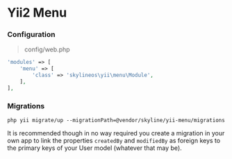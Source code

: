 # Yii2 Menu

### Configuration

> config/web.php

```php
'modules' => [
    'menu' => [
        'class' => 'skylineos\yii\menu\Module',
    ],
],
```

### Migrations

`php yii migrate/up --migrationPath=@vendor/skyline/yii-menu/migrations`

It is recommended though in no way required you create a migration in your own app to link the 
properties `createdBy` and `modifiedBy` as foreign keys to the primary keys of your User model 
(whatever that may be).